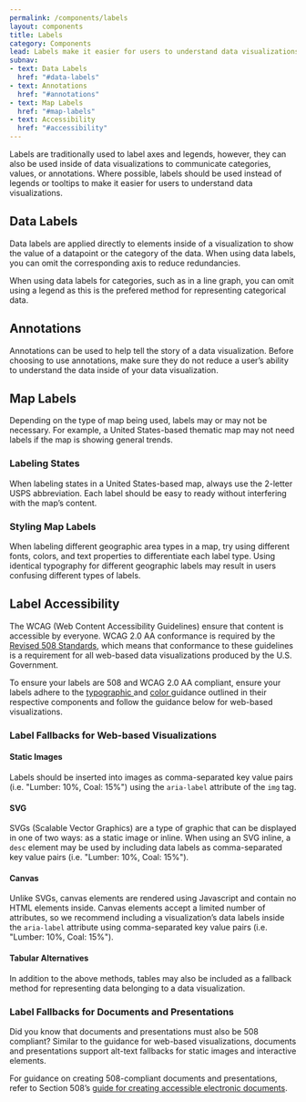 ```yaml
---
permalink: /components/labels
layout: components
title: Labels
category: Components
lead: Labels make it easier for users to understand data visualizations by using text to reinforce visual concepts.
subnav:
- text: Data Labels
  href: "#data-labels"
- text: Annotations
  href: "#annotations"
- text: Map Labels
  href: "#map-labels"
- text: Accessibility
  href: "#accessibility"
---
```

<p> 
  Labels are traditionally used to label axes and legends, however, they can
  also be used inside of data visualizations to communicate categories, values,
  or annotations. Where possible, labels should be used instead of legends or
  tooltips to make it easier for users to understand data visualizations.
</p>
<div id="data-labels">
  <h2>Data Labels</h2>
  <p>
    Data labels are applied directly to elements inside of a visualization to
    show the value of a datapoint or the category of the data. When using data
    labels, you can omit the corresponding axis to reduce redundancies.
  </p>
  <p>
    When using data labels for categories, such as in a line graph, you can omit
    using a legend as this is the prefered method for representing categorical
    data.
  </p>
</div>
<div id="annotations">
  <h2>Annotations</h2>
  <p>
    Annotations can be used to help tell the story of a data visualization. Before
    choosing to use annotations, make sure they do not reduce a user’s ability
    to understand the data inside of your data visualization.
  </p>
</div>
<div id="map-labels">
  <h2>Map Labels</h2>
  <p>
    Depending on the type of map being used, labels may or may not be necessary.
    For example, a United States-based thematic map may not need labels if the
    map is showing general trends.
  </p>
  <h3>Labeling States</h3>
  <p>
    When labeling states in a United States-based map, always use the 2-letter
    USPS abbreviation. Each label should be easy to ready without interfering
    with the map’s content.
  </p>
  <h3>Styling Map Labels</h3>
  <p>
    When labeling different geographic area types in a map, try using different
    fonts, colors, and text properties to differentiate each label type. Using
    identical typography for different geographic labels may result in users
    confusing different types of labels.
  </p>
</div>
<div id="accessibility">
  <h2>Label Accessibility</h2>
  <p>
    The WCAG (Web Content Accessibility Guidelines) ensure that content is
    accessible by everyone. WCAG 2.0 AA conformance is required by the
    <a href="https://www.section508.gov/content/build/website-accessibility-improvement/WCAG-conformance" target="_blank">Revised 508 Standards</a>, which means that conformance to
    these guidelines is a requirement for all web-based data visualizations
    produced by the U.S. Government.
  </p>
  <p>
    To ensure your labels are 508 and WCAG 2.0 AA compliant, ensure your labels
    adhere to the
    <a href="{{ site.baseurl }}/components/typography" target="_blank">
      typographic
    </a>
    and
    <a href="{{ site.baseurl}}/components/color" target="_blank">
      color
    </a>
    guidance outlined in their respective components and follow the guidance
    below for web-based visualizations.
  </p>
  <h3>
    Label Fallbacks for Web-based Visualizations
  </h3>
  <h4>Static Images</h4>
  <p>
    Labels should be inserted into images as comma-separated key value pairs
    (i.e. "Lumber: 10%, Coal: 15%") using the <code>aria-label</code> attribute
    of the <code>img</code> tag. 
  </p>
  <h4>SVG</h4>
  <p>
    SVGs (Scalable Vector Graphics) are a type of graphic that can be displayed
    in one of two ways: as a static image or inline. When using an SVG inline, a
    <code>desc</code> element may be used by including data labels as 
    comma-separated key value pairs (i.e. "Lumber: 10%, Coal: 15%"). 
  </p>
  <h4>Canvas</h4>
  <p>
    Unlike SVGs, canvas elements are rendered using Javascript and contain no
    HTML elements inside. Canvas elements accept a limited number of attributes,
    so we recommend including a visualization’s data labels inside the
    <code>aria-label</code> attribute using comma-separated key value pairs
    (i.e. "Lumber: 10%, Coal: 15%").
  </p>
  <h4>Tabular Alternatives</h4>
  <p>
    In addition to the above methods, tables may also be included as a fallback
    method for representing data belonging to a data visualization.
  </p>
  <h3>Label Fallbacks for Documents and Presentations</h3>
  <p>
    Did you know that documents and presentations must also be
    508 compliant? Similar to the guidance for web-based visualizations,
    documents and presentations support alt-text fallbacks for static images
    and interactive elements.
  </p>
  <p>
    For guidance on creating 508-compliant documents and presentations, refer to
    Section 508’s
    <a href="https://www.section508.gov/content/build/create-accessible-documents" target="_blank">guide for creating accessible electronic documents</a>.
  </p>
</div>